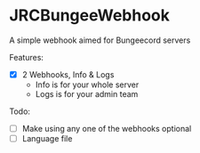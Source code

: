 # JRCBungeeWebhook

A simple webhook aimed for Bungeecord servers

Features:
- [x] 2 Webhooks, Info & Logs
    - Info is for your whole server
    - Logs is for your admin team

Todo:
- [ ] Make using any one of the webhooks optional
- [ ] Language file
